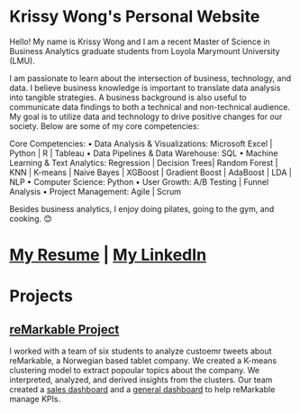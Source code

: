 # Krissy Wong's Personal Website

Hello! My name is Krissy Wong and I am a recent Master of Science in Business Analytics graduate students from Loyola Marymount University (LMU).

I am passionate to learn about the intersection of business, technology, and data. I believe business knowledge is important to translate data analysis into tangible strategies. A business background is also useful to communicate data findings to both a technical and non-technical audience. My goal is to utilize data and technology to drive positive changes for our society. Below are some of my core competencies: 

Core Competencies: 
• Data Analysis & Visualizations: Microsoft Excel | Python | R | Tableau 
• Data Pipelines & Data Warehouse: SQL 
• Machine Learning & Text Analytics: Regression | Decision Trees| Random Forest | KNN | K-means | Naive Bayes | XGBoost | Gradient Boost | AdaBoost | LDA | NLP
• Computer Science: Python
• User Growth: A/B Testing | Funnel Analysis 
• Project Management: Agile | Scrum

Besides business analytics, I enjoy doing pilates, going to the gym, and cooking. 😊

# [My Resume](https://github.com/krissyw/Krissy-Wong-s-Personal-Website/blob/main/Krissy_Wong_resume.pdf) | [My LinkedIn](https://www.linkedin.com/in/krissy-wong/)


# Projects 

## [reMarkable Project](https://github.com/LMU-MSBA/bsan-6080-reMarkable)
I worked with a team of six students to analyze custoemr tweets about reMarkable, a Norwegian based tablet company. We created a K-means clustering model to extract popoular topics about the company. We interpreted, analyzed, and derived insights from the clusters. Our team created a [sales dashboard](https://public.tableau.com/app/profile/daniel.enciso/viz/ReMarkable_Sales_Dashboard/Sales_Dashboard?publish=yes) and a [general dashboard](https://public.tableau.com/app/profile/tingli.lin/viz/Combined_16516139118450/Dashboard1) to help reMarkable manage KPIs.



